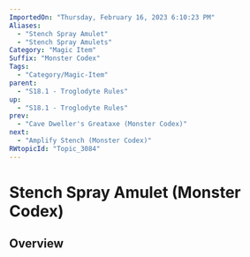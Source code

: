 ```yaml
---
ImportedOn: "Thursday, February 16, 2023 6:10:23 PM"
Aliases:
  - "Stench Spray Amulet"
  - "Stench Spray Amulets"
Category: "Magic Item"
Suffix: "Monster Codex"
Tags:
  - "Category/Magic-Item"
parent:
  - "S18.1 - Troglodyte Rules"
up:
  - "S18.1 - Troglodyte Rules"
prev:
  - "Cave Dweller's Greataxe (Monster Codex)"
next:
  - "Amplify Stench (Monster Codex)"
RWtopicId: "Topic_3084"
---
```

# Stench Spray Amulet (Monster Codex)
## Overview
